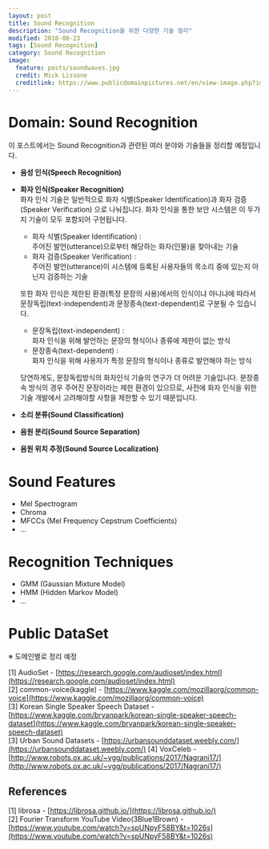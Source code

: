 ```yaml
---
layout: post
title: Sound Recognition
description: "Sound Recognition을 위한 다양한 기술 정리"
modified: 2018-08-23
tags: [Sound Recognition]
category: Sound Recognition
image:
  feature: posts/soundwaves.jpg
  credit: Mick Lissone
  creditlink: https://www.publicdomainpictures.net/en/view-image.php?image=68467&picture=sound-waves
---
```


# Domain: Sound Recognition
이 포스트에서는 Sound Recognition과 관련된 여러 분야와 기술들을 정리할 예정입니다.

- **음성 인식(Speech Recognition)**

- **화자 인식(Speaker Recognition)** <br/>
    화자 인식 기술은 일반적으로 화자 식별(Speaker Identification)과 화자 검증(Speaker Verification) 으로 나눠집니다. 화자 인식을 통한 보안 시스템은 이 두가지 기술이 모두 포함되어 구현됩니다.
    + 화자 식별(Speaker Identification) : <br/>
    주어진 발언(utterance)으로부터 해당하는 화자(인물)을 찾아내는 기술
    + 화자 검증(Speaker Verification) : <br/>
    주어진 발언(utterance)이 시스템에 등록된 사용자들의 목소리 중에 있는지 아닌지 검증하는 기술

    또한 화자 인식은 제한된 환경(특정 문장의 사용)에서의 인식이냐 아니냐에 따라서 문장독립(text-independent)과 문장종속(text-dependent)로 구분될 수 있습니다.
    + 문장독립(text-independent) : <br/>
    화자 인식을 위해 발언하는 문장의 형식이나 종류에 제한이 없는 방식
    + 문장종속(text-dependent) : <br/>
    화자 인식을 위해 사용자가 특정 문장의 형식이나 종류로 발언해야 하는 방식

    당연하게도, 문장독립방식의 화자인식 기술의 연구가 더 어려운 기술입니다.
    문장종속 방식의 경우 주어진 문장이라는 제한 환경이 있으므로, 사전에 화자 인식을 위한 기술 개발에서 고려해야할 사항을 제한할 수 있기 때문입니다.

- **소리 분류(Sound Classification)** <br/>
- **음원 분리(Sound Source Separation)** <br/>
- **음원 위치 추정(Sound Source Localization)** <br/>

# Sound Features
- Mel Spectrogram <br/>
- Chroma <br/>
- MFCCs (Mel Frequency Cepstrum Coefficients) <br/>
- ...

# Recognition Techniques
- GMM (Gaussian Mixture Model)
- HMM (Hidden Markov Model)
- ...

# Public DataSet
※ 도메인별로 정리 예정

[1] AudioSet - [https://research.google.com/audioset/index.html](https://research.google.com/audioset/index.html) <br/>
[2] common-voice(kaggle) - [https://www.kaggle.com/mozillaorg/common-voice](https://www.kaggle.com/mozillaorg/common-voice) <br/>
[3] Korean Single Speaker Speech Dataset - [https://www.kaggle.com/bryanpark/korean-single-speaker-speech-dataset](https://www.kaggle.com/bryanpark/korean-single-speaker-speech-dataset) <br/>
[3] Urban Sound Datasets - [https://urbansounddataset.weebly.com/](https://urbansounddataset.weebly.com/)
[4] VoxCeleb - [http://www.robots.ox.ac.uk/~vgg/publications/2017/Nagrani17/](http://www.robots.ox.ac.uk/~vgg/publications/2017/Nagrani17/)

## References
[1] librosa - [https://librosa.github.io/](https://librosa.github.io/) <br/>
[2] Fourier Transform YouTube Video(3Blue1Brown) - [https://www.youtube.com/watch?v=spUNpyF58BY&t=1026s](https://www.youtube.com/watch?v=spUNpyF58BY&t=1026s)